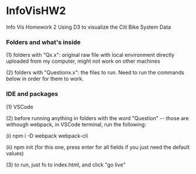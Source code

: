 # InfoVisHW2
Info Vis Homework 2
Using D3 to visualize the Citi Bike System Data

### Folders and what's inside
(1) folders with "Qx.x": original raw file with local environment directly uploaded from my computer, might not work on other machines

(2) folders with "Questionx.x": the files to run. Need to run the commands below in order for them to work.

### IDE and packages
(1) VSCode

(2) before running anything in folders with the word "Question" -- those are withough webpack, in VSCode terminal, run the following:
  
  (i) npm i -D webpack webpack-cli
  
  (ii) npm init (for this one, press enter for all fields if you just need the default values)
  
(3) to run, just fo to index.html, and click "go live"
  

